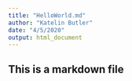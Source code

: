 ```yaml
---
title: "HelloWorld.md"
author: "Katelin Butler"
date: "4/5/2020"
output: html_document
---
```


## This is a markdown file
